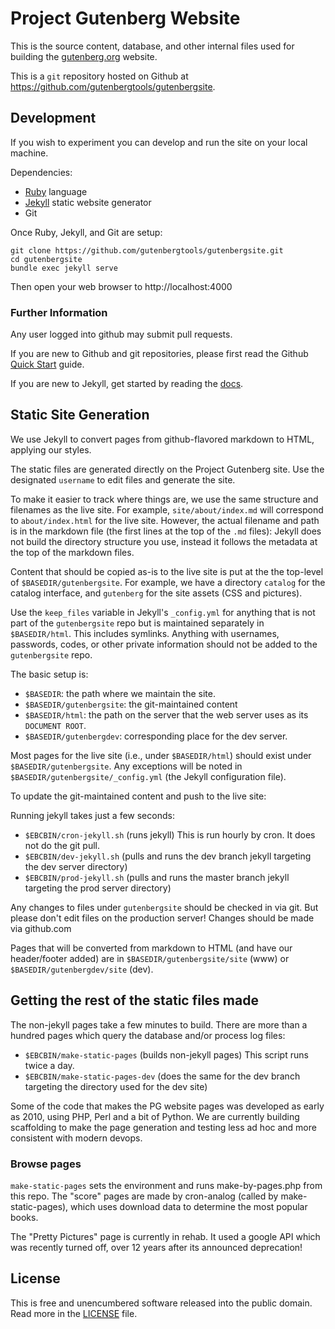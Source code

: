 # Project Gutenberg Website

This is the source content, database, and other internal files used for building the [gutenberg.org](https://www.gutenberg.org) website.

This is a `git` repository hosted on Github at https://github.com/gutenbergtools/gutenbergsite.


## Development

If you wish to experiment you can develop and run the site on your local machine.

Dependencies:

* [Ruby](https://www.ruby-lang.org/) language
* [Jekyll](https://jekyllrb.com/) static website generator
* Git

Once Ruby, Jekyll, and Git are setup:

    git clone https://github.com/gutenbergtools/gutenbergsite.git
    cd gutenbergsite
    bundle exec jekyll serve

Then open your web browser to http://localhost:4000


### Further Information

Any user logged into github may submit pull requests. 

If you are new to Github and git repositories, please first read the Github [Quick Start](https://help.github.com/en/github/getting-started-with-github/quickstart) guide.

If you are new to Jekyll, get started by reading the [docs](https://jekyllrb.com/docs/).


## Static Site Generation

We use Jekyll to convert pages from github-flavored markdown to HTML, applying our styles.

The static files are generated directly on the Project Gutenberg site. Use the designated `username` to edit files and generate the site.

To make it easier to track where things are, we use the same structure and filenames as the live site. For example, `site/about/index.md` will correspond to `about/index.html` for the live site.  However, the actual filename and path is in the markdown file (the first lines at the top of the `.md` files): Jekyll does not build the directory structure you use, instead it follows the metadata at the top of the markdown files.

Content that should be copied as-is to the live site is put at the the top-level of `$BASEDIR/gutenbergsite`.  For example, we have a directory `catalog` for the catalog interface, and `gutenberg` for the site assets (CSS and pictures).

Use the `keep_files` variable in Jekyll's `_config.yml` for anything that is not part of the `gutenbergsite` repo but is maintained separately in `$BASEDIR/html`. This includes symlinks. Anything with usernames, passwords, codes, or other private information should not be added to the `gutenbergsite` repo.

The basic setup is:

* `$BASEDIR`: the path where we maintain the site.
* `$BASEDIR/gutenbergsite`: the git-maintained content
* `$BASEDIR/html`: the path on the server that the web server uses as its `DOCUMENT ROOT`.
* `$BASEDIR/gutenbergdev`: corresponding place for the dev server.

Most pages for the live site (i.e., under `$BASEDIR/html`) should exist under `$BASEDIR/gutenbergsite`. Any exceptions will be noted in `$BASEDIR/gutenbergsite/_config.yml` (the Jekyll configuration file).

To update the git-maintained content and push to the live site:

Running jekyll takes just a few seconds:

* `$EBCBIN/cron-jekyll.sh` (runs jekyll) This is run hourly by cron. It does not do the git pull.
* `$EBCBIN/dev-jekyll.sh` (pulls and runs the dev branch jekyll targeting the dev server directory)
* `$EBCBIN/prod-jekyll.sh` (pulls and runs the master branch jekyll targeting the prod server directory)

Any changes to files under `gutenbergsite` should be checked in via git. But please don't edit files on the production server! Changes should be made via github.com

Pages that will be converted from markdown to HTML (and have our header/footer added) are in `$BASEDIR/gutenbergsite/site` (www) or `$BASEDIR/gutenbergdev/site` (dev).

## Getting the rest of the static files made

The non-jekyll pages take a few minutes to build. There are more than a hundred pages which query the database and/or process log files:

* `$EBCBIN/make-static-pages` (builds non-jekyll pages) This script runs twice a day. 
* `$EBCBIN/make-static-pages-dev` (does the same for the dev branch targeting the directory used for the dev site)


Some of the code that makes the PG website pages was developed as early as 2010, using PHP, Perl and a bit of Python. We are currently building scaffolding to make the page generation and testing less ad hoc and more consistent with modern devops.

### Browse pages

`make-static-pages` sets the environment and runs make-by-pages.php from this repo.
The "score" pages are made by cron-analog (called by make-static-pages), which uses download data to determine the most popular books. 

The "Pretty Pictures" page is currently in rehab. It used a google API which was recently turned off, over 12 years after its announced deprecation!


## License

This is free and unencumbered software released into the public domain. Read more in the [LICENSE](LICENSE) file.
